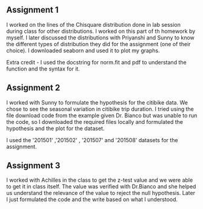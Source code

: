 ## Assignment 1 

I worked on the lines of the Chisquare distribution done in lab session during class for other distributions. 
I worked on this part of th homework by myself. I later discussed the distributions with Priyanshi and Sunny to know the different types of distribution they did for the assignment (one of their choice). 
I downloaded seaborn and used it to plot my graphs. 

Extra credit - 
I used the docstring for norm.fit and pdf to understand the function and the syntax for it. 

## Assignment 2 

I worked with Sunny to formulate the hypothesis for the citibike data.
We chose to see the seasonal variation in citibike trip duration. 
I tried using the file download code from the example given Dr. Bianco but was unable to run the code, so I downloaded the required files locally and formulated the hypothesis and the plot for the dataset. 

I used the '201501' ,'201502' , '201507'  and '201508' datasets for the assignment.

## Assignment 3

I worked with Achilles in the class to get the z-test value and we were able to get it in class itself. 
The value was verified with Dr.Bianco and she helped us understand the relevance of the value to reject the null hypothesis. 
Later I just formulated the code and the write based on what I understood. 
